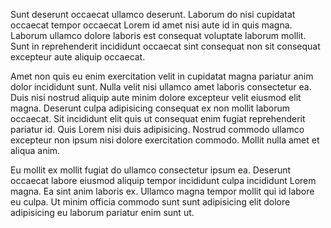 Sunt deserunt occaecat ullamco deserunt. Laborum do nisi cupidatat occaecat tempor occaecat Lorem id amet nisi aute id in quis magna. Laborum ullamco dolore laboris est consequat voluptate laborum mollit. Sunt in reprehenderit incididunt occaecat sint consequat non sit consequat excepteur aute aliquip occaecat.

Amet non quis eu enim exercitation velit in cupidatat magna pariatur anim dolor incididunt sunt. Nulla velit nisi ullamco amet laboris consectetur ea. Duis nisi nostrud aliquip aute minim dolore excepteur velit eiusmod elit magna. Deserunt culpa adipisicing consequat ex non mollit laborum occaecat. Sit incididunt elit quis ut consequat enim fugiat reprehenderit pariatur id. Quis Lorem nisi duis adipisicing. Nostrud commodo ullamco excepteur non ipsum nisi dolore exercitation commodo. Mollit nulla amet et aliqua anim.

Eu mollit ex mollit fugiat do ullamco consectetur ipsum ea. Deserunt occaecat labore eiusmod aliquip tempor incididunt culpa incididunt Lorem magna. Ea sint anim laboris ex. Ullamco magna tempor mollit qui id labore eu culpa. Ut minim officia commodo sunt sunt adipisicing elit dolore adipisicing eu laborum pariatur enim sunt ut.